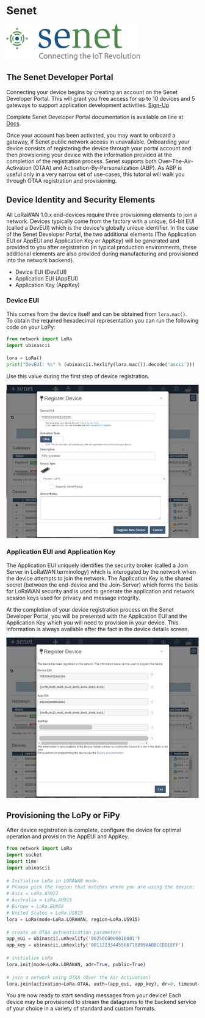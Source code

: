 # Senet

![](../../../.gitbook/assets/senet-logo.png)

## The Senet Developer Portal

Connecting your device begins by creating an account on the Senet Developer Portal. This will grant you free access for up to 10 devices and 5 gateways to support application development activities. [Sign-Up](https://portal.senetco.io/)

Complete Senet Developer Portal documentation is available on line at [Docs](https://docs.senetco.io/docs).

Once your account has been activated, you may want to onboard a gateway, if Senet public network access in unavailable. Onboarding your device consists of registering the device through your portal account and then provisioning your device with the information provided at the completion of the registration process. Senet supports both Over-The-Air-Activation \(OTAA\) and Activation-By-Personalization \(ABP\). As ABP is useful only in a very narrow set of use-cases, this tutorial will walk you through OTAA registration and provisioning.

## Device Identity and Security Elements

All LoRaWAN 1.0.x end-devices require three provisioning elements to join a network. Devices typically come from the factory with a unique, 64-bit EUI \(called a DevEUI\) which is the device's globally unique identifier. In the case of the Senet Developer Portal, the two additional elements \(The Application EUI or AppEUI and Application Key or AppKey\) will be generated and provided to you after registration \(in typical production environments, these additional elements are also provided during manufacturing and provisioned into the network backend\).

* Device EUI \(DevEUI\)
* Application EUI \(AppEUI\)
* Application Key \(AppKey\)

### Device EUI

This comes from the device itself and can be obtained from `lora.mac()`.  
To obtain the required hexadecimal representation you can run the following code on your LoPy:

```python
from network import LoRa
import ubinascii

lora = LoRa()
print("DevEUI: %s" % (ubinascii.hexlify(lora.mac()).decode('ascii')))
```

Use this value during the first step of device registration.

![](../../../.gitbook/assets/senet-register.png)

### Application EUI and Application Key

The Application EUI uniquely identifies the security broker \(called a Join Server in LoRaWAN terminology\) which is interogated by the network when the device attempts to join the network. The Application Key is the shared secret \(between the end-device and the Join-Server\) which forms the basis for LoRaWAN security and is used to generate the application and network session keys used for privacy and message integrity.

At the completion of your device registration process on the Senet Developer Portal, you will be presented with the Application EUI and the Application Key which you will need to provision in your device. This information is always available after the fact in the device details screen.

![](../../../.gitbook/assets/senet-register-complete.png)

## Provisioning the LoPy or FiPy

After device registration is complete, configure the device for optimal operation and provision the AppEUI and AppKey.

```python
from network import LoRa
import socket
import time
import ubinascii

# Initialise LoRa in LORAWAN mode.
# Please pick the region that matches where you are using the device:
# Asia = LoRa.AS923
# Australia = LoRa.AU915
# Europe = LoRa.EU868
# United States = LoRa.US915
lora = LoRa(mode=LoRa.LORAWAN, region=LoRa.US915)

# create an OTAA authentication parameters
app_eui = ubinascii.unhexlify('00250C0000010001')
app_key = ubinascii.unhexlify('00112233445566778899AABBCCDDEEFF')

# initialize LoRa
lora.init(mode=LoRa.LORAWAN, adr=True, public=True)

# join a network using OTAA (Over the Air Activation)
lora.join(activation=LoRa.OTAA, auth=(app_eui, app_key), dr=0, timeout=0)
```

You are now ready to start sending messages from your device! Each device may be provisioned to stream the datagrams to the backend service of your choice in a variety of standard and custom formats.

